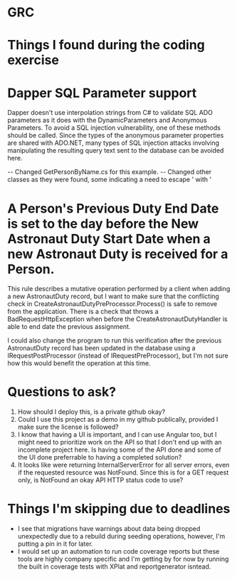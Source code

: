 # GRC
# Things I found during the coding exercise

# Dapper SQL Parameter support
Dapper doesn't use interpolation strings from C# to validate SQL ADO parameters as it does with the DynamicParameters 
and Anonymous Parameters. To avoid a SQL injection vulnerability, one of these methods should be called. Since the types 
of the anonymous parameter properties are shared with ADO.NET, many types of SQL injection attacks involving manipulating 
the resulting query text sent to the database can be avoided here.

-- Changed GetPersonByName.cs for this example.
-- Changed other classes as they were found, some indicating a need to escape ' with \'

# A Person's Previous Duty End Date is set to the day before the New Astronaut Duty Start Date when a new Astronaut Duty is received for a Person.
This rule describes a mutative operation performed by a client when adding a new AstronautDuty record, but I want
to make sure that the conflicting check in CreateAstronautDutyPreProcessor.Process() is safe to remove from the
application. There is a check that throws a BadRequestHttpException when before the CreateAstronautDutyHandler
is able to end date the previous assignment.

I could also change the program to run this verification after the previous AstronautDuty record has been updated
in the database using a IRequestPostProcessor (instead of IRequestPreProcessor), but I'm not sure how this would
benefit the operation at this time.

# Questions to ask?
1. How should I deploy this, is a private github okay?
2. Could I use this project as a demo in my github publically, provided I make sure the license is followed?
3. I know that having a UI is important, and I can use Angular too, but I might need to prioritize work on the 
   API so that I don't end up with an incomplete project here. Is having some of the API done and some of the UI
   done preferrable to having a completed solution?
4. It looks like were returning InternalServerError for all server errors, even if the requested resource was
   NotFound. Since this is for a GET request only, is NotFound an okay API HTTP status code to use?

# Things I'm skipping due to deadlines
- I see that migrations have warnings about data being dropped unexpectedly due to a rebuild during
  seeding operations, however, I'm putting a pin in it for later.
- I would set up an automation to run code coverage reports but these tools are highly company specific
  and I'm getting by for now by running the built in coverage tests with XPlat and reportgenerator isntead.
  